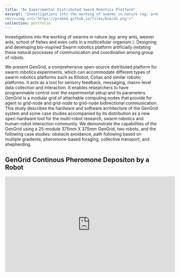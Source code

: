 ```yaml
---
title: "An Experimental Distributed Swarm Robotics Platform"
excerpt: "Investigations into the working of swarms in nature (eg: army ants, weaver ants, school of fishes and even cells in a multicellular organism ). Designing and developing bio-inspired Swarm robotics platform artificially imitating these natural processes of communication and coordination among group of robots.<br/>
<br/><img src='https://praked.github.io/files/board1.png'>"
collection: portfolio
---
```


Investigations into the working of swarms in nature (eg: army ants, weaver ants, school of fishes and even cells in a multicellular organism ). Designing and developing bio-inspired Swarm robotics platform artificially imitating these natural processes of communication and coordination among group of robots.

We present GenGrid, a comprehensive open-source distributed platform for swarm robotics experiments, which can accommodate different types of swarm robotics platforms such as Kilobot, Colias and similar robotic platforms. It acts as a tool for sensory feedback, messaging, macro-level data collection and interaction. It enables researchers to have programmable control over the experimental setup and its parameters. GenGrid is a modular grid of attachable computing nodes that provide for agent to grid-node and grid-node to grid-node bidirectional communication. This study describes the hardware and software architecture of the GenGrid system and some case studies accompanied by its distribution as a new open-hardware tool for the multi-robot research, swarm robotics and human-robot interaction community. We demonstrate the capabilities of the GenGrid using a 25-module 375mm X 375mm GenGrid, two robots, and the following case studies: obstacle avoidance, path following based on multiple gradients, pheromone-based foraging, collective transport, and shepherding.

<h2 align="left">GenGrid Continous Pheromone Depositon by a Robot</h2>
<iframe width="560" height="315" src="https://www.youtube.com/embed/C7K-rOPs5fg" frameborder="0" allow="accelerometer; autoplay; encrypted-media; gyroscope; picture-in-picture" allowfullscreen></iframe>


